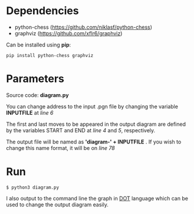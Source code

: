 # Dependencies
* python-chess (https://github.com/niklasf/python-chess)
* graphviz (https://github.com/xflr6/graphviz)

Can be installed using **pip**:
```
pip install python-chess graphviz 
```

# Parameters
Source code: **diagram.py**

You can change address to the input .pgn file by changing the variable **INPUTFILE** at _line 6_ 

The first and last moves to be appeared in the output diagram are defined by the variables START and END at _line 4_ and _5_, respectively.

The output file will be named as **'diagram-' + INPUTFILE** . If you wish to change this name format, it will be on _line 78_

# Run
```
$ python3 diagram.py
```

I also output to the command line the graph in [DOT](https://www.graphviz.org/doc/info/lang.html) language which can be used to change the output diagram easily.
